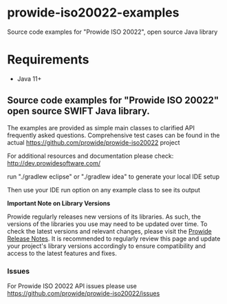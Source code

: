 # prowide-iso20022-examples
Source code examples for "Prowide ISO 20022", open source Java library

Requirements
============
* Java 11+

## Source code examples for "Prowide ISO 20022" open source SWIFT Java library.

The examples are provided as simple main classes to clarified API frequently asked questions.
Comprehensive test cases can be found in the actual https://github.com/prowide/prowide-iso20022 project

For additional resources and documentation please check: http://dev.prowidesoftware.com/

run "./gradlew eclipse" or "./gradlew idea" to generate your local IDE setup

Then use your IDE run option on any example class to see its output

**Important Note on Library Versions**

Prowide regularly releases new versions of its libraries. As such, the versions of the libraries you use may need to be updated over time.
To check the latest versions and relevant changes, please visit the [Prowide Release Notes](https://dev.prowidesoftware.com/SRU2023-10/release-notes/changelog-consolidated/). 
It is recommended to regularly review this page and update your project's library versions accordingly to ensure compatibility and access to the latest features and fixes.


### Issues

For Prowide ISO 20022 API issues please use https://github.com/prowide/prowide-iso20022/issues